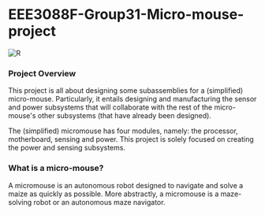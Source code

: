 # EEE3088F-Group31-Micro-mouse-project

![R](https://github.com/LelethuDyokomba/EEE3088F-Group31-Micro-mouse-project/assets/163681208/01f54a60-e836-4ba0-82be-355d683afa89)

### Project Overview
This project is all about designing some subassemblies for a (simplified) micro-mouse. Particularly, it entails designing and manufacturing the sensor and power subsystems that will collaborate with the rest of the micro-mouse's other subsystems (that have already been designed).

The (simplified) micromouse has four modules, namely: the processor, motherboard, sensing and power. This project is solely focused on creating the power and sensing subsystems. 

### What is a micro-mouse? 
A micromouse is an autonomous robot designed to navigate and solve a maize as quickly as possible. More abstractly, a micromouse is a maze-solving robot or an autonomous maze navigator.


